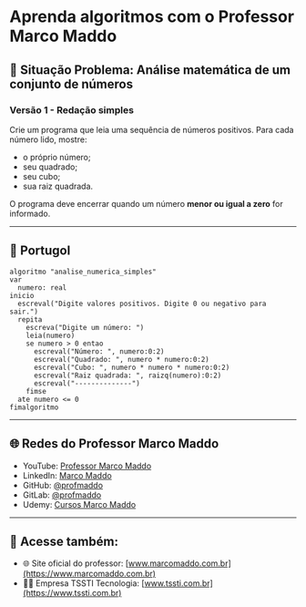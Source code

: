 # Aprenda algoritmos com o Professor Marco Maddo

## 🧠 Situação Problema: Análise matemática de um conjunto de números

### Versão 1 - Redação simples
Crie um programa que leia uma sequência de números positivos. Para cada número lido, mostre:
- o próprio número;
- seu quadrado;
- seu cubo;
- sua raiz quadrada.

O programa deve encerrar quando um número **menor ou igual a zero** for informado.

---

## 💬 Portugol

```portugol
algoritmo "analise_numerica_simples"
var
  numero: real
inicio
  escreval("Digite valores positivos. Digite 0 ou negativo para sair.")
  repita
    escreva("Digite um número: ")
    leia(numero)
    se numero > 0 entao
      escreval("Número: ", numero:0:2)
      escreval("Quadrado: ", numero * numero:0:2)
      escreval("Cubo: ", numero * numero * numero:0:2)
      escreval("Raiz quadrada: ", raizq(numero):0:2)
      escreval("--------------")
    fimse
  ate numero <= 0
fimalgoritmo
```

---

## 🌐 Redes do Professor Marco Maddo

- YouTube: [Professor Marco Maddo](https://www.youtube.com/@ProfessorMarcoMaddo)
- LinkedIn: [Marco Maddo](https://www.linkedin.com/in/marcomaddo/)
- GitHub: [@profmaddo](https://github.com/profmaddo)
- GitLab: [@profmaddo](https://gitlab.com/profmaddo)
- Udemy: [Cursos Marco Maddo](https://www.udemy.com/user/marcomaddo/)

---

## 🚀 Acesse também:

- 🌐 Site oficial do professor: [www.marcomaddo.com.br](https://www.marcomaddo.com.br)
- 🧑‍💼 Empresa TSSTI Tecnologia: [www.tssti.com.br](https://www.tssti.com.br)
